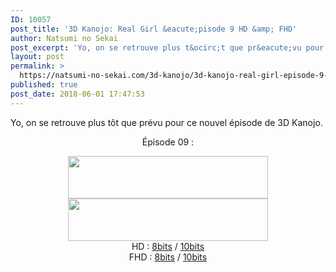 ```yaml
---
ID: 10057
post_title: '3D Kanojo: Real Girl &eacute;pisode 9 HD &amp; FHD'
author: Natsumi no Sekai
post_excerpt: 'Yo, on se retrouve plus t&ocirc;t que pr&eacute;vu pour ce nouvel &eacute;pisode de&nbsp;3D Kanojo. &Eacute;pisode 09 : HD :&nbsp;8bits&nbsp;/&nbsp;10bits FHD :&nbsp;8bits&nbsp;/&nbsp;10bits'
layout: post
permalink: >
  https://natsumi-no-sekai.com/3d-kanojo/3d-kanojo-real-girl-episode-9-hd-fhd/
published: true
post_date: 2018-06-01 17:47:53
---
```

<div class="feedwordpress-gaffer-full-text"><p>Yo, on se retrouve plus tôt que prévu pour ce nouvel épisode de 3D Kanojo.<br><span id="more-1999"></span></p>
<div>
<div style="text-align: center;">
<p>Épisode 09 :</p>
</div>
</div>
<div class="separator" style="text-align: center;"><a href="http://ddl.natsumi-no-sekai.com/player/index.php?vid=http://ddl.natsumi-no-sekai.com/3D%20Kanojo/%5BNatsumi%20%26%20KnK%5D%203D%20Kanojo%20Real%20Girl%20-%2008%20VOSTFR%20%281920x1080%208bit%20AAC%29%20%5B925E02A3%5D.mp4" target="_blank" rel="noopener"><img class="alignnone" src="https://4.bp.blogspot.com/-MkhpcBw6lxA/VjBMRcvi0QI/AAAAAAAAArY/bATWK6WDBxM/s320/Stream.png" alt="" width="320" height="68" border="0"></a></div>
<div class="separator" style="text-align: center;"><img src="https://2.bp.blogspot.com/-CL45y9w8BDA/VjC3kDmpbLI/AAAAAAAAAro/fg42YMTnDNk/s320/Download.png" width="320" height="68" border="0"></div>
<div class="separator" style="text-align: center;">HD : <a href="http://ddl.natsumi-no-sekai.com/3D%20Kanojo/%5BNatsumi%20%26%20KnK%5D%203D%20Kanojo%20Real%20Girl%20-%2009%20VOSTFR%20%281280x720%208bit%20AAC%29%20%5BBEBADE42%5D.mp4" download="">8bits</a> / <a href="http://ddl.natsumi-no-sekai.com/3D%20Kanojo/%5BNatsumi%20%26%20KnK%5D%203D%20Kanojo%20Real%20Girl%20-%2009%20VOSTFR%20%281280x720%2010bit%20AAC%29%20%5B5863DD8D%5D.mkv" download="">10bits</a>
</div>
<div class="separator" style="text-align: center;">FHD : <a href="http://ddl.natsumi-no-sekai.com/3D%20Kanojo/%5BNatsumi%20%26%20KnK%5D%203D%20Kanojo%20Real%20Girl%20-%2009%20VOSTFR%20%281920x1080%208bit%20AAC%29%20%5B752B8F9F%5D.mp4" download="">8bits</a> / <a href="http://ddl.natsumi-no-sekai.com/3D%20Kanojo/%5BNatsumi%20%26%20KnK%5D%203D%20Kanojo%20Real%20Girl%20-%2009%20VOSTFR%20%281920x1080%2010bit%20AAC%29%20%5B1B502CA3%5D.mkv" download="">10bits</a>
</div></div>